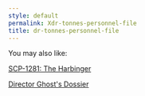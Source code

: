 ```yaml
---
style: default
permalink: Xdr-tonnes-personnel-file
title: dr-tonnes-personnel-file
---
```

You may also like:

[SCP-1281: The Harbinger](http://scp-wiki.net/scp-1281)

[Director Ghost's Dossier](http://scp-wiki.net/a-fat-ghost-s-dossier)
